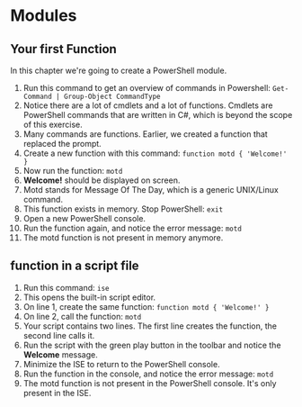 # Modules

## Your first Function
In this chapter we're going to create a PowerShell module.
1. Run this command to get an overview of commands in Powershell: ```Get-Command | Group-Object CommandType```
1. Notice there are a lot of cmdlets and a lot of functions. Cmdlets are PowerShell commands that are written in C#, which is beyond the scope of this exercise.
1. Many commands are functions. Earlier, we created a function that replaced the prompt.
1. Create a new function with this command: ```function motd { 'Welcome!' }```
1. Now run the function: ```motd```
1. **Welcome!** should be displayed on screen.
1. Motd stands for Message Of The Day, which is a generic UNIX/Linux command.
1. This function exists in memory. Stop PowerShell: ```exit```
1. Open a new PowerShell console.
1. Run the function again, and notice the error message: ```motd```
1. The motd function is not present in memory anymore.


## function in a script file
1. Run this command: ```ise```
1. This opens the built-in script editor.
1. On line 1, create the same function: ```function motd { 'Welcome!' }```
1. On line 2, call the function: ```motd```
1. Your script contains two lines. The first line creates the function, the second line calls it.
1. Run the script with the green play button in the toolbar and notice the **Welcome** message.
1. Minimize the ISE to return to the PowerShell console.
1. Run the function in the console, and notice the error message: ```motd```
1. The motd function is not present in the PowerShell console. It's only present in the ISE.
